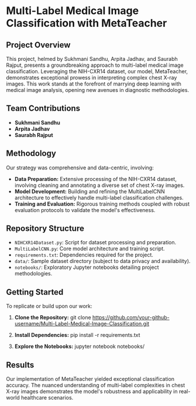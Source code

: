 # Multi-Label Medical Image Classification with MetaTeacher

## Project Overview
This project, helmed by Sukhmani Sandhu, Arpita Jadhav, and Saurabh Rajput, presents a groundbreaking approach to multi-label medical image classification. Leveraging the NIH-CXR14 dataset, our model, MetaTeacher, demonstrates exceptional prowess in interpreting complex chest X-ray images. This work stands at the forefront of marrying deep learning with medical image analysis, opening new avenues in diagnostic methodologies.

## Team Contributions
- **Sukhmani Sandhu**
- **Arpita Jadhav**
- **Saurabh Rajput**

## Methodology
Our strategy was comprehensive and data-centric, involving:
- **Data Preparation:** Extensive processing of the NIH-CXR14 dataset, involving cleaning and annotating a diverse set of chest X-ray images.
- **Model Development:** Building and refining the MultiLabelCNN architecture to effectively handle multi-label classification challenges.
- **Training and Evaluation:** Rigorous training methods coupled with robust evaluation protocols to validate the model's effectiveness.

## Repository Structure
- `NIHCXR14Dataset.py`: Script for dataset processing and preparation.
- `MultiLabelCNN.py`: Core model architecture and training script.
- `requirements.txt`: Dependencies required for the project.
- `data/`: Sample dataset directory (subject to data privacy and availability).
- `notebooks/`: Exploratory Jupyter notebooks detailing project methodologies.

## Getting Started
To replicate or build upon our work:

1. **Clone the Repository:**
   git clone https://github.com/your-github-username/Multi-Label-Medical-Image-Classification.git
   
2. **Install Dependencies:**
   pip install -r requirements.txt

3. **Explore the Notebooks:**
   jupyter notebook notebooks/


## Results
Our implementation of MetaTeacher yielded exceptional classification accuracy. The nuanced understanding of multi-label complexities in chest X-ray images demonstrates the model's robustness and applicability in real-world healthcare scenarios.



